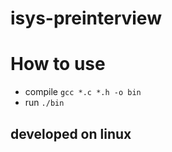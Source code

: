 # isys-preinterview
# How to use
- compile `gcc *.c *.h -o bin`
- run `./bin`

## developed on linux
